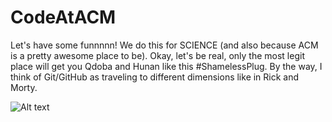 # CodeAtACM
Let's have some funnnnn!
We do this for SCIENCE (and also because ACM is a pretty awesome place to be). Okay, let's be real, only the most legit place will get you Qdoba and Hunan like this #ShamelessPlug. By the way, I think of Git/GitHub as traveling to different dimensions like in Rick and Morty.

![Alt text](https://imgix.ranker.com/user_node_img/50065/1001281302/original/the-show-constantly-brings-up-the-many-worlds-theory-photo-u1?w=650&q=50&fm=jpg&fit=crop&crop=faces "Optional title")
